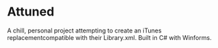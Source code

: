 # Attuned
A chill, personal project attempting to create an iTunes replacementcompatible with their Library.xml. Built in C# with Winforms.
